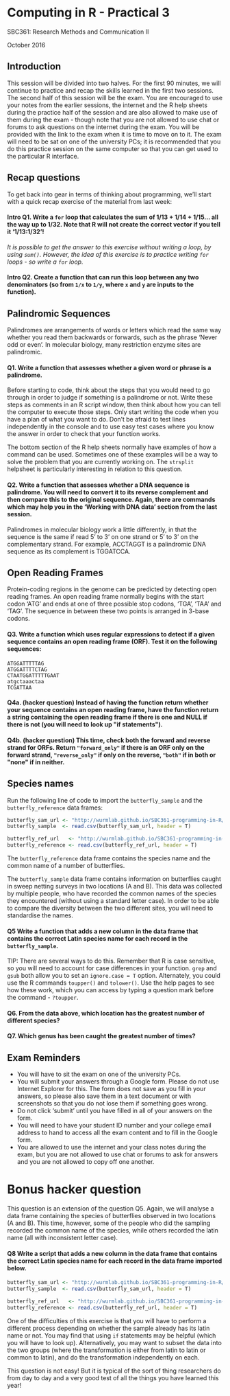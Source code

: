 # Computing in R - Practical 3

SBC361: Research Methods and Communication II

October 2016

## Introduction

This session will be divided into two halves. For the first 90 minutes, we will continue to practice and recap the skills learned in the first two sessions. The second half of this session will be the exam. You are encouraged to use your notes from the earlier sessions, the internet and the R help sheets during the practice half of the session and are also allowed to make use of them during the exam - though note that you are not allowed to use chat or forums to ask questions on the internet during the exam. You will be provided with the link to the exam when it is time to move on to it. The exam will need to be sat on one of the university PCs; it is recommended that you do this practice session on the same computer so that you can get used to the particular R interface.

## Recap questions
To get back into gear in terms of thinking about programming, we’ll start with a quick recap exercise of the material from last week:

#### Intro Q1. Write a `for` loop that calculates the sum of 1/13 + 1/14 + 1/15… all the way up to 1/32. Note that R will not create the correct vector if you tell it ‘1/13:1/32’!

*It is possible to get the answer to this exercise without writing a loop, by using `sum()`. However, the idea of this exercise is to practice writing `for` loops - so write a `for` loop.*

#### Intro Q2. Create a function that can run this loop between any two denominators (so from `1/x` to `1/y`, where `x` and `y` are inputs to the function).

## Palindromic Sequences

Palindromes are arrangements of words or letters which read the same way whether you read them backwards or forwards, such as the phrase ‘Never odd or even’. In molecular biology, many restriction enzyme sites are palindromic.

#### Q1. Write a function that assesses whether a given word or phrase is a palindrome.
Before starting to code, think about the steps that you would need to go through in order to judge if something is a palindrome or not. Write these steps as comments in an R script window, then think about how you can tell the computer to execute those steps. Only start writing the code when you have a plan of what you want to do. Don’t be afraid to test lines independently in the console and to use easy test cases where you know the answer in order to check that your function works.

The bottom section of the R help sheets normally have examples of how a command can be used. Sometimes one of these examples will be a way to solve the problem that you are currently working on. The `strsplit` helpsheet is particularly interesting in relation to this question.

#### Q2. Write a function that assesses whether a DNA sequence is palindrome. You will need to convert it to its reverse complement and then compare this to the original sequence. Again, there are commands which may help you in the ‘Working with DNA data’ section from the last session.

Palindromes in molecular biology work a little differently, in that the sequence is the same if read 5’ to 3’ on one strand or 5’ to 3’ on the complementary strand. For example, ACCTAGGT is a palindromic DNA sequence as its complement is TGGATCCA.

## Open Reading Frames
Protein-coding regions in the genome can be predicted by detecting open reading frames. An open reading frame normally begins with the start codon ‘ATG’ and ends at one of three possible stop codons, ‘TGA’, ‘TAA’ and ‘TAG’. The sequence in between these two points is arranged in 3-base codons.

#### Q3. Write a function which uses regular expressions to detect if a given sequence contains an open reading frame (ORF). Test it on the following sequences:

```
ATGGATTTTTAG
ATGGATTTTCTAG
CTAATGGATTTTTGAAT
atgctaaactaa
TCGATTAA
```

#### Q4a. (hacker question) Instead of having the function return whether your sequence contains an open reading frame, have the function return a string containing the open reading frame if there is one and NULL if there is not (you will need to look up "if statements").

#### Q4b. (hacker question) This time, check both the forward and reverse strand for ORFs. Return `"forward_only"` if there is an ORF only on the forward strand, `"reverse_only"` if only on the reverse, `"both"` if in both or "none" if in neither.

## Species names
Run the following line of code to import the `butterfly_sample` and the `butterfly_reference` data frames:

```R
butterfly_sam_url <- "http://wurmlab.github.io/SBC361-programming-in-R/ButterflySample.csv"
butterfly_sample  <- read.csv(butterfly_sam_url, header = T)

butterfly_ref_url   <- "http://wurmlab.github.io/SBC361-programming-in-R/ButterflyReference.csv"
butterfly_reference <- read.csv(butterfly_ref_url, header = T)
```

The `butterfly_reference` data frame contains the species name and the common name of a number of butterflies.

The `butterfly_sample` data frame contains information on butterflies caught in sweep netting surveys in two locations (A and B). This data was collected by multiple people, who have recorded the common names of the species they encountered (without using a standard letter case). In order to be able to compare the diversity between the two different sites, you will need to standardise the names.

#### Q5 Write a function that adds a new column in the data frame that contains the correct Latin species name for each record in the `butterfly_sample`.

TIP: There are several ways to do this. Remember that R is case sensitive, so you will need to account for case differences in your function. `grep` and `gsub` both allow you to set an `ignore.case = T` option. Alternately, you could use the R commands `toupper()` and `tolower()`. Use the help pages to see how these work, which you can access by typing a question mark before the command - `?toupper`.

#### Q6. From the data above, which location has the greatest number of different species?

#### Q7. Which genus has been caught the greatest number of times?

## Exam Reminders

* You will have to sit the exam on one of the university PCs.
* You will submit your answers through a Google form. Please do not use Internet Explorer for this. The form does not save as you fill in your answers, so please also save them in a text document or with screenshots so that you do not lose them if something goes wrong.
* Do not click ‘submit’ until you have filled in all of your answers on the form.
* You will need to have your student ID number and your college email address to hand to access all the exam content and to fill in the Google form.
* You are allowed to use the internet and your class notes during the exam, but you are not allowed to use chat or forums to ask for answers and you are not allowed to copy off one another.

# Bonus hacker question

This question is an extension of the question Q5. Again, we will analyse a data frame containing the species of butterflies observed in two locations (A and B). This time, however, some of the people who did the sampling recorded the common name of the species, while others recorded the latin name (all with inconsistent letter case).

#### Q8 Write a script that adds a new column in the data frame that contains the correct Latin species name for each record in the data frame imported below.

```R
butterfly_sam_url <- "http://wurmlab.github.io/SBC361-programming-in-R/ButterflySampleBonus.csv"
butterfly_sample  <- read.csv(butterfly_sam_url, header = T)

butterfly_ref_url   <- "http://wurmlab.github.io/SBC361-programming-in-R/ButterflyReference.csv"
butterfly_reference <- read.csv(butterfly_ref_url, header = T)
```

One of the difficulties of this exercise is that you will have to perform a different process depending on whether the sample already has its latin name or not. You may find that using `if` statements may be helpful (which you will have to look up). Alternatively, you may want to subset the data into the two groups (where the transformation is either from latin to latin or common to latin), and do the transformation independently on each.

This question is not easy! But it is typical of the sort of thing researchers do from day to day and a very good test of all the things you have learned this year!
